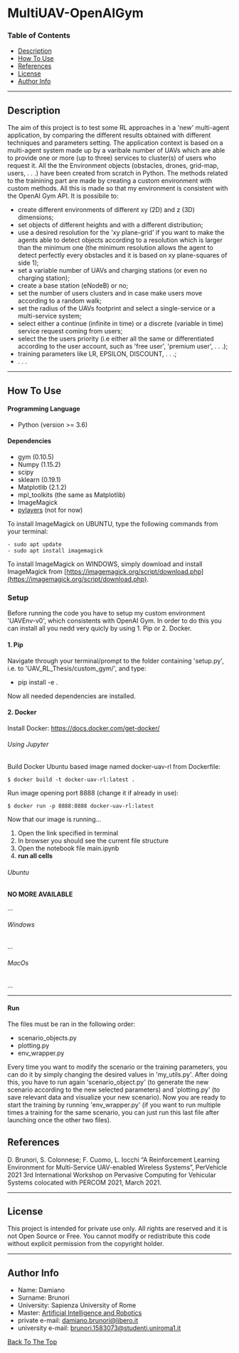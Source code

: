 # MultiUAV-OpenAIGym

### Table of Contents

- [Description](#description)
- [How To Use](#how-to-use)
- [References](#references)
- [License](#license)
- [Author Info](#author-info)

---

## Description

The aim of this project is to test some RL approaches in a 'new' multi-agent application, by comparing the different results obtained with different techniques and parameters setting. The application context is based on a multi-agent system made up by a varibale number of UAVs which are able to provide one or more (up to three) services to cluster(s) of users who request it. All the the Environment objects (obstacles, drones, grid-map, users, . . .) have been created from scratch in Python. The methods related to the trainining part are made by creating a custom environment with custom methods. All this is made so that my environment is consistent with the OpenAI Gym API. It is possibile to:

- create different environments of different xy (2D) and z (3D) dimensions;
- set objects of different heights and with a different distribution;
- use a desired resolution for the 'xy plane-grid' if you want to make the agents able to detect objects according to a resolution which is larger than the minimum one (the minimum resolution allows the agent to detect perfectly every obstacles and it is based on xy plane-squares of side 1);
- set a variable number of UAVs and charging stations (or even no charging station);
- create a base station (eNodeB) or no;
- set the number of users clusters and in case make users move according to a random walk;
- set the radius of the UAVs footprint and select a single-service or a multi-service system;
- select either a continue (infinite in time) or a discrete (variable in time) service request coming from users;
- select the the users priority (i.e either all the same or differentiated according to the user account, such as 'free user', 'premium user', . . .);
- training parameters like LR, EPSILON, DISCOUNT, . . .;
- . . .     

---

## How To Use

#### Programming Language

- Python (version >= 3.6)

#### Dependencies 

- gym (0.10.5)
- Numpy (1.15.2)
- scipy
- sklearn (0.19.1)
- Matplotlib (2.1.2)
- mpl_toolkits (the same as Matplotlib)
- ImageMagick
- [pylayers](https://github.com/pylayers/pylayers/blob/master/INSTALL.md) (not for now)

To install ImageMagick on UBUNTU, type the following commands from your terminal:
    
    - sudo apt update
    - sudo apt install imagemagick

To install ImageMagick on WINDOWS, simply download and install ImageMagick from [https://imagemagick.org/script/download.php](https://imagemagick.org/script/download.php).

### Setup

Before running the code you have to setup my custom environment 'UAVEnv-v0', which consistents with OpenAI Gym. In order to do this you can install all you nedd very quicly by using 1. Pip or 2. Docker.

#### 1. Pip

Navigate through your terminal/prompt to the folder containing 'setup.py', i.e. to 'UAV_RL_Thesis/custom_gym/', and type:

- pip install -e .

Now all needed dependencies are installed.

#### 2. Docker
Install Docker:
https://docs.docker.com/get-docker/

###### Using Jupyter
Build Docker Ubuntu based image named docker-uav-rl from Dockerfile:
```console
$ docker build -t docker-uav-rl:latest .
```
Run image opening port 8888 (change it if already in use):
```console
$ docker run -p 8888:8888 docker-uav-rl:latest 
```
Now that our image is running...
1. Open the link specified in terminal
2. In browser you should see the current file structure
3. Open the notebook file main.ipynb 
4.  **run all cells**

###### Ubuntu
**NO MORE AVAILABLE**

...
###### Windows
...
###### MacOs
...

---

#### Run

The files must be ran in the following order:

- scenario_objects.py
- plotting.py
- env_wrapper.py

Every time you want to modify the scenario or the training parameters, you can do it by simply changing the desired values in 'my_utils.py'. After doing this, you have to run again 'scenario_object.py' (to generate the new scenario according to the new selected parameters) and 'plotting.py' (to save relevant data and visualize your new scenario). Now you are ready to start the training by running 'env_wrapper.py' (if you want to run multiple times a training for the same scenario, you can just run this last file after launching once the other two files). 

## References

D. Brunori, S. Colonnese; F. Cuomo, L. Iocchi “A Reinforcement Learning Environment for Multi-Service UAV-enabled Wireless Systems”, PerVehicle 2021 3rd International Workshop on Pervasive Computing for Vehicular Systems colocated with PERCOM 2021, March 2021.

---

## License

This project is intended for private use only. All rights are reserved and it is not Open Source or Free. You cannot modify or redistribute this code without explicit permission from the copyright holder. 

---

## Author Info

- Name: Damiano
- Surname: Brunori
- University: Sapienza University of Rome
- Master: [Artificial Intelligence and Robotics](https://corsidilaurea.uniroma1.it/it/corso/2019/30431/home)
- private e-mail: damiano.brunori@libero.it
- university e-mail: brunori.1583073@studenti.uniroma1.it 

[Back To The Top](#read-me-template)
